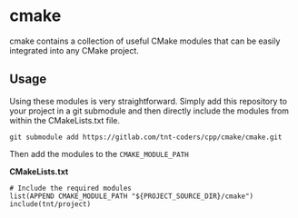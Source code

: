# cmake

cmake contains a collection of useful CMake modules that can be easily integrated into any CMake
project.

## Usage

Using these modules is very straightforward. Simply add this repository to your project in a git
submodule and then directly include the modules from within the CMakeLists.txt file.

    git submodule add https://gitlab.com/tnt-coders/cpp/cmake/cmake.git

Then add the modules to the `CMAKE_MODULE_PATH`

**CMakeLists.txt**

    # Include the required modules
    list(APPEND CMAKE_MODULE_PATH "${PROJECT_SOURCE_DIR}/cmake")
    include(tnt/project)
